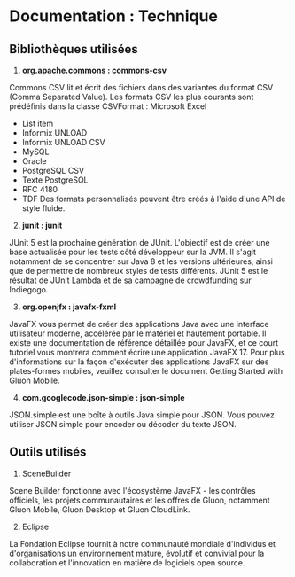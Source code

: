 # Documentation : Technique

## Bibliothèques utilisées

 1. **org.apache.commons : commons-csv**

Commons CSV lit et écrit des fichiers dans des variantes du format CSV (Comma Separated Value).
Les formats CSV les plus courants sont prédéfinis dans la classe CSVFormat :
Microsoft Excel
 - List item
 - Informix UNLOAD
 - Informix UNLOAD CSV
 - MySQL
 - Oracle
 - PostgreSQL CSV
 - Texte PostgreSQL
 - RFC 4180
 - TDF
Des formats personnalisés peuvent être créés à l'aide d'une API de style fluide.

 2. **junit : junit**

JUnit 5 est la prochaine génération de JUnit. L'objectif est de créer une base actualisée pour les tests côté développeur sur la JVM. Il s'agit notamment de se concentrer sur Java 8 et les versions ultérieures, ainsi que de permettre de nombreux styles de tests différents.
JUnit 5 est le résultat de JUnit Lambda et de sa campagne de crowdfunding sur Indiegogo.

 3. **org.openjfx : javafx-fxml**

JavaFX vous permet de créer des applications Java avec une interface utilisateur moderne, accélérée par le matériel et hautement portable.
Il existe une documentation de référence détaillée pour JavaFX, et ce court tutoriel vous montrera comment écrire une application JavaFX 17.
Pour plus d'informations sur la façon d'exécuter des applications JavaFX sur des plates-formes mobiles, veuillez consulter le document Getting Started with Gluon Mobile.

 4. **com.googlecode.json-simple : json-simple**

JSON.simple est une boîte à outils Java simple pour JSON. Vous pouvez utiliser JSON.simple pour encoder ou décoder du texte JSON.

## Outils utilisés

 1. SceneBuilder

Scene Builder fonctionne avec l'écosystème JavaFX - les contrôles officiels, les projets communautaires et les offres de Gluon, notamment Gluon Mobile, Gluon Desktop et Gluon CloudLink.

 2. Eclipse
 
La Fondation Eclipse fournit à notre communauté mondiale d'individus et d'organisations un environnement mature, évolutif et convivial pour la collaboration et l'innovation en matière de logiciels open source.